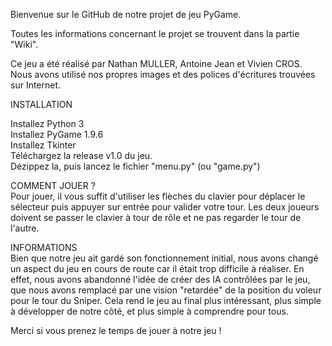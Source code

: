 Bienvenue sur le GitHub de notre projet de jeu PyGame. 

Toutes les informations concernant le projet se trouvent dans la partie "Wiki".

Ce jeu a été réalisé par Nathan MULLER, Antoine Jean et Vivien CROS.
Nous avons utilisé nos propres images et des polices d'écritures trouvées sur Internet.

INSTALLATION

Installez Python 3  
Installez PyGame 1.9.6  
Installez Tkinter  
Téléchargez la release v1.0 du jeu.  
Dézippez la, puis lancez le fichier "menu.py" (ou "game.py")

COMMENT JOUER ?  
Pour jouer, il vous suffit d'utiliser les flèches du clavier pour déplacer le sélecteur puis appuyer sur entrée pour valider votre tour.
Les deux joueurs doivent se passer le clavier à tour de rôle et ne pas regarder le tour de l'autre.

INFORMATIONS  
Bien que notre jeu ait gardé son fonctionnement initial, nous avons changé un aspect du jeu en cours de route car il était trop difficile à réaliser. En effet, nous avons abandonné l'idée de créer des IA contrôlées par le jeu, que nous avons remplacé par une vision "retardée" de la position du voleur pour le tour du Sniper. Cela rend le jeu au final plus intéressant, plus simple à développer de notre côté, et plus simple à comprendre pour tous.

Merci si vous prenez le temps de jouer à notre jeu ! 
